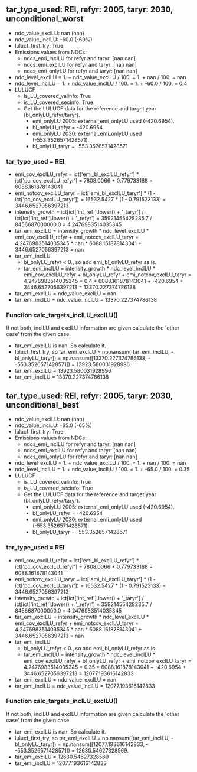 

## tar_type_used: REI, refyr: 2005, taryr: 2030, unconditional_worst
- ndc_value_exclLU: nan (nan)
- ndc_value_inclLU: -60.0 (-60%)
- lulucf_first_try: True
- Emissions values from NDCs:
  - ndcs_emi_inclLU for refyr and taryr: [nan nan]
  - ndcs_emi_exclLU for refyr and taryr: [nan nan]
  - ndcs_emi_onlyLU for refyr and taryr: [nan nan]
- ndc_level_exclLU = 1. + ndc_value_exclLU / 100. = 1. + nan / 100. = nan
- ndc_level_inclLU = 1. + ndc_value_inclLU / 100. = 1. + -60.0 / 100. = 0.4
- LULUCF
  - is_LU_covered_valinfo: True
  - is_LU_covered_secinfo: True
  - Get the LULUCF data for the reference and target year (bl_onlyLU_refyr/taryr).
    - emi_onlyLU 2005: external_emi_onlyLU used (-420.6954).
    - bl_onlyLU_refyr = -420.6954
    - emi_onlyLU 2030: external_emi_onlyLU used (-553.3526571428571).
    - bl_onlyLU_taryr = -553.3526571428571
### tar_type_used = REI
- emi_cov_exclLU_refyr = ict['emi_bl_exclLU_refyr'] * ict['pc_cov_exclLU_refyr'] = 7808.0066 * 0.779733188 = 6088.161878143041
- emi_notcov_exclLU_taryr = ict['emi_bl_exclLU_taryr'] * (1 - ict['pc_cov_exclLU_taryr']) = 16532.5427 * (1 - 0.791523133) = 3446.6527056397213
- intensity_growth = ict[ict['int_ref'].lower() + '\_taryr'] / ict[ict['int_ref'].lower() + '\_refyr'] = 35921455428235.7 / 8456687000000.0 = 4.2476983514035345
- tar_emi_exclLU = intensity_growth * ndc_level_exclLU * emi_cov_exclLU_refyr + emi_notcov_exclLU_taryr = 4.2476983514035345 * nan * 6088.161878143041 + 3446.6527056397213 = nan
- tar_emi_inclLU
  - bl_onlyLU_refyr < 0., so add emi_bl_onlyLU_refyr as is.
  - tar_emi_inclLU = intensity_growth * ndc_level_inclLU * emi_cov_exclLU_refyr + bl_onlyLU_refyr + emi_notcov_exclLU_taryr = 4.2476983514035345 * 0.4 * 6088.161878143041 + -420.6954 + 3446.6527056397213 = 13370.227374786138
- tar_emi_exclLU = ndc_value_exclLU = nan
- tar_emi_inclLU = ndc_value_inclLU = 13370.227374786138
### Function calc_targets_inclLU_exclLU()
If not both, inclLU and exclLU information are given calculate the 'other case' from the given case.
- tar_emi_exclLU is nan. So calculate it.
- lulucf_first_try, so tar_emi_exclLU = np.nansum([tar_emi_inclLU, -bl_onlyLU_taryr]) = np.nansum([13370.227374786138, - -553.3526571428571]) = 13923.580031928996.
- tar_emi_exclLU = 13923.580031928996
- tar_emi_inclLU = 13370.227374786138

## tar_type_used: REI, refyr: 2005, taryr: 2030, unconditional_best
- ndc_value_exclLU: nan (nan)
- ndc_value_inclLU: -65.0 (-65%)
- lulucf_first_try: True
- Emissions values from NDCs:
  - ndcs_emi_inclLU for refyr and taryr: [nan nan]
  - ndcs_emi_exclLU for refyr and taryr: [nan nan]
  - ndcs_emi_onlyLU for refyr and taryr: [nan nan]
- ndc_level_exclLU = 1. + ndc_value_exclLU / 100. = 1. + nan / 100. = nan
- ndc_level_inclLU = 1. + ndc_value_inclLU / 100. = 1. + -65.0 / 100. = 0.35
- LULUCF
  - is_LU_covered_valinfo: True
  - is_LU_covered_secinfo: True
  - Get the LULUCF data for the reference and target year (bl_onlyLU_refyr/taryr).
    - emi_onlyLU 2005: external_emi_onlyLU used (-420.6954).
    - bl_onlyLU_refyr = -420.6954
    - emi_onlyLU 2030: external_emi_onlyLU used (-553.3526571428571).
    - bl_onlyLU_taryr = -553.3526571428571
### tar_type_used = REI
- emi_cov_exclLU_refyr = ict['emi_bl_exclLU_refyr'] * ict['pc_cov_exclLU_refyr'] = 7808.0066 * 0.779733188 = 6088.161878143041
- emi_notcov_exclLU_taryr = ict['emi_bl_exclLU_taryr'] * (1 - ict['pc_cov_exclLU_taryr']) = 16532.5427 * (1 - 0.791523133) = 3446.6527056397213
- intensity_growth = ict[ict['int_ref'].lower() + '\_taryr'] / ict[ict['int_ref'].lower() + '\_refyr'] = 35921455428235.7 / 8456687000000.0 = 4.2476983514035345
- tar_emi_exclLU = intensity_growth * ndc_level_exclLU * emi_cov_exclLU_refyr + emi_notcov_exclLU_taryr = 4.2476983514035345 * nan * 6088.161878143041 + 3446.6527056397213 = nan
- tar_emi_inclLU
  - bl_onlyLU_refyr < 0., so add emi_bl_onlyLU_refyr as is.
  - tar_emi_inclLU = intensity_growth * ndc_level_inclLU * emi_cov_exclLU_refyr + bl_onlyLU_refyr + emi_notcov_exclLU_taryr = 4.2476983514035345 * 0.35 * 6088.161878143041 + -420.6954 + 3446.6527056397213 = 12077.193616142833
- tar_emi_exclLU = ndc_value_exclLU = nan
- tar_emi_inclLU = ndc_value_inclLU = 12077.193616142833
### Function calc_targets_inclLU_exclLU()
If not both, inclLU and exclLU information are given calculate the 'other case' from the given case.
- tar_emi_exclLU is nan. So calculate it.
- lulucf_first_try, so tar_emi_exclLU = np.nansum([tar_emi_inclLU, -bl_onlyLU_taryr]) = np.nansum([12077.193616142833, - -553.3526571428571]) = 12630.54627328569.
- tar_emi_exclLU = 12630.54627328569
- tar_emi_inclLU = 12077.193616142833